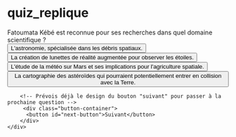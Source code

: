 # quiz_replique

<!DOCTYPE html>
<html lang="fr">
<head>
<meta charset="UTF-8">
<meta name="viewport" content="width=device-width, initial-scale=1.0">
<title>Quiz Game</title>
<link rel="stylesheet" href="style.css">
<script defer src="./questions.js"></script>
<script defer src="./game.js"></script>
</head>
<body>
	<div id="quiz-container">
	<!-- Section pour la question -->
		<div class="question">
		Fatoumata Kébé est reconnue pour ses recherches dans quel domaine scientifique ?
		</div>
		<!-- Section pour les options -->
		<div class="options">
		  <button>L'astronomie, spécialisée dans les débris spatiaux.</button>
		  <button>La création de lunettes de réalité augmentée pour observer les étoiles.</button>
		  <button>L'étude de la météo sur Mars et ses implications pour l'agriculture spatiale.</button>
		  <button>La cartographie des astéroïdes qui pourraient potentiellement entrer en collision avec la Terre.</button>
		</div>
		
		<!-- Prévois déjà le design du bouton "suivant" pour passer à la prochaine question -->
		 <div class="button-container">
		  <button id="next-button">Suivant</button>
		</div>
	</div>
</body>
</html>